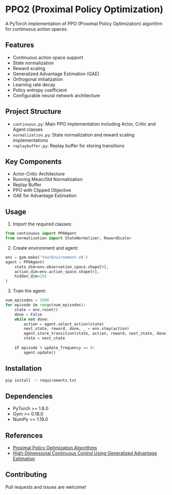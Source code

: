 # PPO2 (Proximal Policy Optimization)

A PyTorch implementation of PPO (Proximal Policy Optimization) algorithm for continuous action spaces.

## Features

- Continuous action space support
- State normalization
- Reward scaling
- Generalized Advantage Estimation (GAE)
- Orthogonal initialization
- Learning rate decay
- Policy entropy coefficient
- Configurable neural network architecture

## Project Structure

- `continuous.py`: Main PPO implementation including Actor, Critic and Agent classes
- `normalization.py`: State normalization and reward scaling implementations
- `replaybuffer.py`: Replay buffer for storing transitions

## Key Components

- Actor-Critic Architecture
- Running Mean/Std Normalization
- Replay Buffer
- PPO with Clipped Objective
- GAE for Advantage Estimation

## Usage

1. Import the required classes:

```python
from continuous import PPOAgent
from normalization import StateNormalizer, RewardScaler
```
2. Create environment and agent:

```python
env = gym.make('YourEnvironment-v0')
agent = PPOAgent(
    state_dim=env.observation_space.shape[0],
    action_dim=env.action_space.shape[0],
    hidden_dim=256
)
```

3. Train the agent:
```python
num_episodes = 1000
for episode in range(num_episodes):
    state = env.reset()
    done = False
    while not done:
        action = agent.select_action(state)
        next_state, reward, done, _ = env.step(action)
        agent.store_transition(state, action, reward, next_state, done)
        state = next_state
    
    if episode % update_frequency == 0:
        agent.update()
```

## Installation

```bash
pip install -r requirements.txt
```

## Dependencies

- PyTorch >= 1.8.0
- Gym >= 0.18.0
- NumPy >= 1.19.0

## References

- [Proximal Policy Optimization Algorithms](https://arxiv.org/abs/1707.06347)
- [High-Dimensional Continuous Control Using Generalized Advantage Estimation](https://arxiv.org/abs/1506.02438)

## Contributing

Pull requests and issues are welcome!

